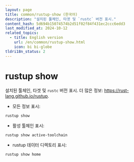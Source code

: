 ```yaml
---
layout: page
title: common/rustup-show (한국어)
description: "설치된 툴체인, 타겟 및 `rustc` 버전 표시."
content_hash: 5d694b15074574b2d51f02f84f431ec2ccc6edd3
last_modified_at: 2024-10-12
related_topics:
  - title: English version
    url: /en/common/rustup-show.html
    icon: bi bi-globe
tldri18n_status: 2
---
```

# rustup show

설치된 툴체인, 타겟 및 `rustc` 버전 표시.
더 많은 정보: <https://rust-lang.github.io/rustup>.

- 모든 정보 표시:

`rustup show`

- 활성 툴체인 표시:

`rustup show active-toolchain`

- rustup 데이터 디렉토리 표시:

`rustup show home`
